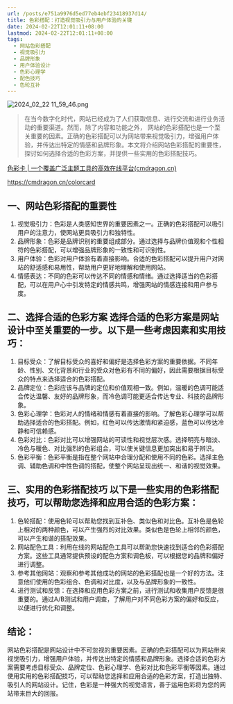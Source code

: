 ```yaml
---
url: /posts/e751a9976d5ed77eb4ebf23418937d14/
title: 色彩搭配：打造视觉吸引力与用户体验的关键
date: 2024-02-22T12:01:11+08:00
lastmod: 2024-02-22T12:01:11+08:00
tags:
  - 网站色彩搭配
  - 视觉吸引力
  - 品牌形象
  - 用户体验设计
  - 色彩心理学
  - 配色技巧
  - 色轮互补
---
```


<img src="https://static.cmdragon.cn/blog/images/2024_02_22 11_59_46.png@blog" title="2024_02_22 11_59_46.png" alt="2024_02_22 11_59_46.png"/>

> 在当今数字化时代，网站已经成为了人们获取信息、进行交流和进行业务活动的重要渠道。然而，除了内容和功能之外，
> 网站的色彩搭配也是一个至关重要的因素。正确的色彩搭配可以为网站带来视觉吸引力，增强用户体验，并传达出特定的情感和品牌形象。本文将介绍网站色彩搭配的重要性，探讨如何选择合适的色彩方案，并提供一些实用的色彩搭配技巧。

[色彩卡 | 一个覆盖广泛主题工具的高效在线平台(cmdragon.cn)](https://cmdragon.cn/colorcard)

https://cmdragon.cn/colorcard

## 一、网站色彩搭配的重要性

1. 视觉吸引力：色彩是人类感知世界的重要因素之一。正确的色彩搭配可以吸引用户的注意力，使网站更具吸引力和独特性。
1. 品牌形象：色彩是品牌识别的重要组成部分。通过选择与品牌价值观和个性相符的色彩搭配，可以增强品牌形象的一致性和可识别性。
1. 用户体验：色彩对用户体验有着直接影响。合适的色彩搭配可以提升用户对网站的舒适感和易用性，帮助用户更好地理解和使用网站。
1. 情感表达：不同的色彩可以传达不同的情感和情绪。通过选择适当的色彩搭配，可以在用户心中引发特定的情感共鸣，增强网站的情感连接和用户参与度。

## 二、选择合适的色彩方案 选择合适的色彩方案是网站设计中至关重要的一步。以下是一些考虑因素和实用技巧：

1. 目标受众：了解目标受众的喜好和偏好是选择色彩方案的重要依据。不同年龄、性别、文化背景和行业的受众对色彩有不同的偏好，因此需要根据目标受众的特点来选择适合的色彩搭配。
1. 品牌定位：色彩应该与品牌的定位和价值观相一致。例如，温暖的色调可能适合传达温馨、友好的品牌形象，而冷色调可能更适合传达专业、科技的品牌形象。
1. 色彩心理学：色彩对人的情绪和情感有着直接的影响。了解色彩心理学可以帮助选择适合的色彩搭配。例如，红色可以传达激情和紧迫感，蓝色可以传达冷静和可信赖感。
1. 色彩对比：色彩对比可以增强网站的可读性和视觉层次感。选择明亮与暗淡、冷色与暖色、对比强烈的色彩组合，可以使关键信息更加突出和易于辨识。
1. 色彩平衡：色彩平衡是指在整个网站中合理分配和使用不同的色彩。选择主色调、辅助色调和中性色调的搭配，使整个网站呈现出统一、和谐的视觉效果。

## 三、实用的色彩搭配技巧 以下是一些实用的色彩搭配技巧，可以帮助您选择和应用合适的色彩方案：

1. 色轮搭配：使用色轮可以帮助您找到互补色、类似色和对比色。互补色是色轮上相对的两种颜色，可以产生强烈的对比效果。类似色是色轮上相邻的颜色，可以产生和谐的搭配效果。
1. 网站配色工具：利用在线的网站配色工具可以帮助您快速找到适合的色彩搭配方案。这些工具通常提供预设的配色方案和调色板，可以根据您的品牌和偏好进行调整。
1. 参考其他网站：观察和参考其他成功的网站的色彩搭配也是一个好的方法。注意他们使用的色彩组合、色调和对比度，以及与品牌形象的一致性。
1. 进行测试和反馈：在选择和应用色彩方案之前，进行测试和收集用户反馈是很重要的。通过A/B测试和用户调查，了解用户对不同色彩方案的偏好和反应，以便进行优化和调整。

## 结论：

网站色彩搭配是网站设计中不可忽视的重要因素。正确的色彩搭配可以为网站带来视觉吸引力，增强用户体验，并传达出特定的情感和品牌形象。选择合适的色彩方案需要考虑目标受众、品牌定位、色彩心理学、色彩对比和色彩平衡等因素。通过使用实用的色彩搭配技巧，可以帮助您选择和应用合适的色彩方案，打造出独特、吸引人的网站设计。记住，色彩是一种强大的视觉语言，善于运用色彩将为您的网站带来巨大的回报。